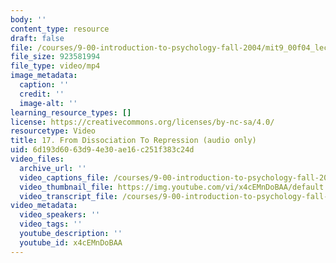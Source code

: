 ```yaml
---
body: ''
content_type: resource
draft: false
file: /courses/9-00-introduction-to-psychology-fall-2004/mit9_00f04_lec17_360p_16_9.mp4
file_size: 923581994
file_type: video/mp4
image_metadata:
  caption: ''
  credit: ''
  image-alt: ''
learning_resource_types: []
license: https://creativecommons.org/licenses/by-nc-sa/4.0/
resourcetype: Video
title: 17. From Dissociation To Repression (audio only)
uid: 6d193d60-63d9-4e30-ae16-c251f383c24d
video_files:
  archive_url: ''
  video_captions_file: /courses/9-00-introduction-to-psychology-fall-2004/1sU8Bs3zFcbSA_gc9jNRXbWaxFU0GIrcF_transcript.webvtt
  video_thumbnail_file: https://img.youtube.com/vi/x4cEMnDoBAA/default.jpg
  video_transcript_file: /courses/9-00-introduction-to-psychology-fall-2004/1sU8Bs3zFcbSA_gc9jNRXbWaxFU0GIrcF_transcript.pdf
video_metadata:
  video_speakers: ''
  video_tags: ''
  youtube_description: ''
  youtube_id: x4cEMnDoBAA
---
```

